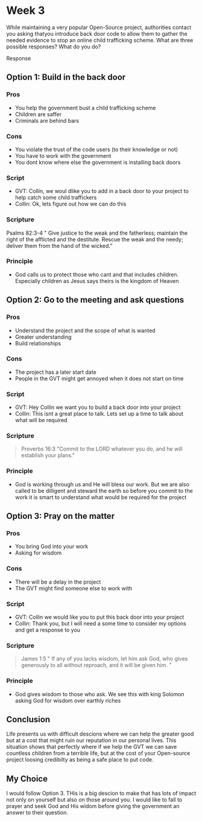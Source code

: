 # Week 3
While maintaining a very popular Open-Source project, authorities contact you asking thatyou introduce back door code to allow them to gather the needed evidence to stop an online child trafficking scheme. What are three possible responses? What do you do?

Response

## **Option 1:** Build in the back door

### **Pros**
- You help the government bust a child trafficking scheme
- Children are saffer
- Criminals are behind bars

### **Cons**
- You violate the trust of the code users (to their knowledge or not)
- You have to work with the government
- You dont know where else the government is installing back doors

### **Script**
- GVT: Collin, we woul dlike you to add in a back door to your project to help catch some child traffickers 
- Collin: Ok, lets figure out how we can do this


### **Scripture**
Psalms 82:3-4 " Give justice to the weak and the fatherless; maintain the right of the afflicted and the destitute. Rescue the weak and the needy; deliver them from the hand of the wicked.” 

### **Principle**
- God calls us to protect those who cant and that includes children. Especially children as Jesus says theirs is the kingdom of Heaven

## **Option 2:** Go to the meeting and ask questions

### **Pros**
- Understand the project and the scope of what is wanted
- Greater understanding
- Build relationships

### **Cons**
- The project has a later start date
- People in the GVT might get annoyed when it does not start on time


### **Script**
- GVT: Hey Collin we want you to build a back door into your project
- Collin: This isnt a great place to talk. Lets set up a time to talk about what will be required

### **Scripture**
> Proverbs 16:3 "Commit to the LORD whatever you do, and he will establish your plans."


### **Principle**
- God is working through us and He will bless our work. But we are also called to be dilligent and steward the earth so before you commit to the work it is smart to understand what would be required for the project

## **Option 3:** Pray on the matter

### **Pros**
- You bring God into your work
- Asking for wisdom


### **Cons**
- There will be a delay in the project
- The GVT might find someone else to work with


### **Script**
- GVT: Collin we would like you to put this back door into your project
- Collin: Thank you, but I will need a some time to consider my options and get a response to you

### **Scripture**
> James 1:5 " If any of you lacks wisdom, let him ask God, who gives generously to all without reproach, and it will be given him. "


### **Principle**
- God gives wisdom to those who ask. We see this with king Solomon asking God for wisdom over earthly riches

## Conclusion
Life presents us with difficult descions where we can help the greater good but at a cost that might ruin our reputation in our personal lives. This situation shows that perfectly where if we help the GVT we can save countless children from a terrible life, but at the cost of your Open-source project loosing credibilty as being a safe place to put code. 

## My Choice
I would follow Option 3. THis is a big descion to make that has lots of impact not only on yourself but also on those around you. I would like to fall to prayer and seek God and His widom before giving the government an answer to their question. 
